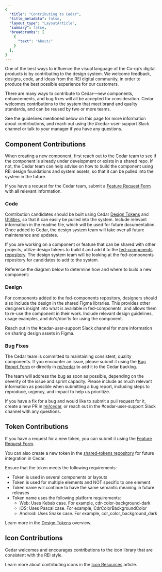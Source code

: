 ```yaml
---
{
  "title": "Contributing to Cedar",
  "title_metadata": false,
  "layout_type": "LayoutArticle",
  "summary": false,
  "breadcrumbs": [
    {
      "text": "About/"
    }
  ],
}
---
```


<cdr-doc-table-of-contents-shell parentSelector='h2' childSelector='h3'>

One of the best ways to influence the visual language of the Co-op’s digital products is by contributing to the design system. We welcome feedback, designs, code, and ideas from the REI digital community, in order to produce the best possible experience for our customers.

There are many ways to contribute to Cedar—new components, enhancements, and bug fixes will all be accepted for consideration. Cedar welcomes contributions to the system that meet brand and quality standards, and can be reused by two or more teams.

See the guidelines mentioned below on this page for more information about contributions, and reach out using the #cedar-user-support Slack channel or talk to your manager if you have any questions.  

## Component Contributions
When creating a new component, first reach out to the Cedar team to see if the component is already under development or exists in a shared repo. If not, the Cedar team can help advise on how to build the component using REI design foundations and system assets, so that it can be pulled into the system in the future.

If you have a request for the Cedar team, submit a [Feature Request Form](https://airtable.com/shrcbq9CHthuMO7AC) with all relevant information.

### Code
Contribution candidates should be built using Cedar
[Design Tokens](../../tokens/overview/) and
[Utilities](../../components/utilities), so that it can easily be pulled into the system.
Include relevant information in the readme file, which will be used for future documentation. Once added to Cedar,
the design system team will take over all future maintenance and updates.

If you are working on a component or feature that can be shared with other projects, utilize design tokens to build it and add it to the [fed-components repository](https://git.rei.com/projects/FEDCOMP). The design system team will be looking at the fed-components repository for candidates to add to the system.

Reference the diagram below to determine how and where to build a new component:

<cdr-img :src="$withBase('/about/Component-Development-Contributions.png')" alt="a reference tree for when to use Cedar" />

### Design
For components added to the fed-components repository, designers should also include the design in the shared Figma libraries. This provides other designers insight into what is available in fed-components, and allows them to re-use the component in their work. Include relevant design guidelines, usage examples, and do's/don'ts for using the component.

Reach out in the #cedar-user-support Slack channel for more information on sharing design assets in Figma.


### Bug Fixes
The Cedar team is committed to maintaining consistent, quality components. If you encounter an issue, please submit it using the [Bug Report Form](https://airtable.com/shr3wSPCYQbycVx7i) or directly in [rei/cedar](https://github.com/rei/rei-cedar/issues) to add it to the Cedar backlog.

The team will address the bug as soon as possible, depending on the severity of the issue and sprint capacity. Please include as much relevant information as possible when submitting a bug report, including steps to reproduce, urgency, and impact to help us prioritize.

If you have a fix for a bug and would like to submit a pull request for it, create a new PR in [rei/cedar](https://github.com/rei/rei-cedar/issues), or reach out in the #cedar-user-support Slack channel with any questions.


## Token Contributions
If you have a request for a new token, you can submit it using the [Feature Request Form](https://airtable.com/shrcbq9CHthuMO7AC).

You can also create a new token in the [shared-tokens repository](https://git.rei.com/projects/FEDPACK/repos/shared-tokens/browse) for future integration in Cedar.

Ensure that the token meets the following requirements:
- Token is used in several components or layouts
- Token is used for multiple elements and NOT specific to one element
- Token name will continue to have the same semantic meaning in future releases
- Token name uses the following platform requirements:
  - Web: Uses Kebab case. For example, cdr-color-background-dark
  - iOS: Uses Pascal case. For example, CdrColorBackgroundColor
  - Android: Uses Snake case. For example, cdr_color_background_dark

Learn more in the [Design Tokens](../../tokens/overview/) overview.

## Icon Contributions
Cedar welcomes and encourages contributions to the icon library that are consistent with the REI style.

Learn more about contributing icons in the [Icon Resources](../../icons/resources) article.

</cdr-doc-table-of-contents-shell>
